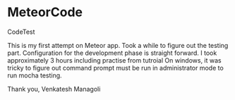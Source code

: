 # MeteorCode
CodeTest

This is my first attempt on Meteor app. Took a while to figure out the testing part.
Configuration for the development phase is straight forward.
I took approximately 3 hours including practise from tutroial 
On windows, it was tricky to figure out command prompt must be run in administrator mode to run mocha testing.

Thank you,
Venkatesh Managoli
